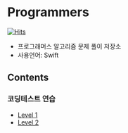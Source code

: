 # Programmers

[![Hits](https://hits.seeyoufarm.com/api/count/incr/badge.svg?url=https%3A%2F%2Fgithub.com%2FKyungminLeeDev%2FProgrammers)](https://hits.seeyoufarm.com)

- 프로그래머스 알고리즘 문제 풀이 저장소  
- 사용언어: Swift

## Contents

### 코딩테스트 연습  

- [Level 1](https://github.com/KyungminLeeDev/Programmers/tree/master/CodingTest/Level1)
- [Level 2](https://github.com/KyungminLeeDev/Programmers/tree/master/CodingTest/Level2)
